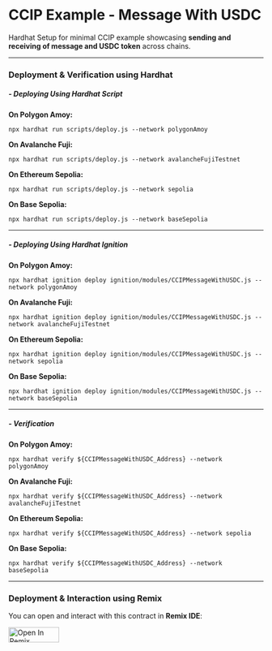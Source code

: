 # CCIP Example - Message With USDC

Hardhat Setup for minimal CCIP example showcasing **sending and receiving of message and USDC token** across chains.

---

### Deployment & Verification using Hardhat

##### - Deploying Using Hardhat Script

**On Polygon Amoy:**

```shell
npx hardhat run scripts/deploy.js --network polygonAmoy
```

**On Avalanche Fuji:**

```shell
npx hardhat run scripts/deploy.js --network avalancheFujiTestnet
```

**On Ethereum Sepolia:**

```shell
npx hardhat run scripts/deploy.js --network sepolia
```

**On Base Sepolia:**

```shell
npx hardhat run scripts/deploy.js --network baseSepolia
```

---

##### - Deploying Using Hardhat Ignition

**On Polygon Amoy:**

```shell
npx hardhat ignition deploy ignition/modules/CCIPMessageWithUSDC.js --network polygonAmoy
```

**On Avalanche Fuji:**

```shell
npx hardhat ignition deploy ignition/modules/CCIPMessageWithUSDC.js --network avalancheFujiTestnet
```

**On Ethereum Sepolia:**

```shell
npx hardhat ignition deploy ignition/modules/CCIPMessageWithUSDC.js --network sepolia
```

**On Base Sepolia:**

```shell
npx hardhat ignition deploy ignition/modules/CCIPMessageWithUSDC.js --network baseSepolia
```

---

##### - Verification

**On Polygon Amoy:**

```shell
npx hardhat verify ${CCIPMessageWithUSDC_Address} --network polygonAmoy
```

**On Avalanche Fuji:**

```shell
npx hardhat verify ${CCIPMessageWithUSDC_Address} --network avalancheFujiTestnet
```

**On Ethereum Sepolia:**

```shell
npx hardhat verify ${CCIPMessageWithUSDC_Address} --network sepolia
```

**On Base Sepolia:**

```shell
npx hardhat verify ${CCIPMessageWithUSDC_Address} --network baseSepolia
```

---

### Deployment & Interaction using Remix 

You can open and interact with this contract in **Remix IDE**:

<a href="https://remix.ethereum.org/#version=soljson-v0.8.24+commit.e11b9ed9.js&optimize=true&runs=200&gist=38f20d216a5ba307a90e902cc878c6f8&lang=en&evmVersion=null" target="_blank">
  <img src="https://amaranth-secondary-primate-517.mypinata.cloud/ipfs/QmS7z2Aw6eKhzdyLXxutVSF3NcLB2SE6MpgRm4ER9tHjie" alt="Open In Remix" width="100" height="30">
</a>